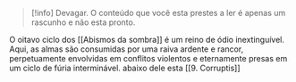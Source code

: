 >[!info] Devagar.
>O conteúdo que você esta prestes a ler é apenas um rascunho e não esta pronto.

O oitavo ciclo dos  [[Abismos da sombra]] é um reino de ódio inextinguível. Aqui, as almas são consumidas por uma raiva ardente e rancor, perpetuamente envolvidas em conflitos violentos e eternamente presas em um ciclo de fúria interminável.
abaixo dele esta [[9. Corruptis]]
